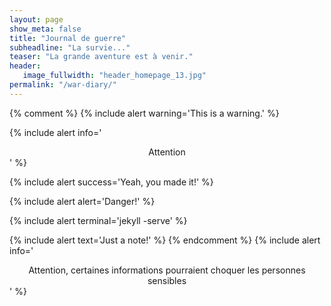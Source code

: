 ```yaml
---
layout: page
show_meta: false
title: "Journal de guerre"
subheadline: "La survie..."
teaser: "La grande aventure est à venir."
header:
   image_fullwidth: "header_homepage_13.jpg"
permalink: "/war-diary/"
---
```

{% comment %}
{% include alert warning='This is a warning.' %}

{% include alert info='<center>Attention</center>' %}

{% include alert success='Yeah, you made it!' %}

{% include alert alert='Danger!' %}

{% include alert terminal='jekyll -serve' %}

{% include alert text='Just a note!' %}
{% endcomment %}
{% include alert info='<center>Attention, certaines informations pourraient choquer les personnes sensibles</center>' %}

